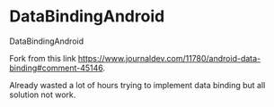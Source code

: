 # DataBindingAndroid
DataBindingAndroid


Fork from this link https://www.journaldev.com/11780/android-data-binding#comment-45146.

Already wasted a lot of hours trying to implement data binding but all solution not work.

